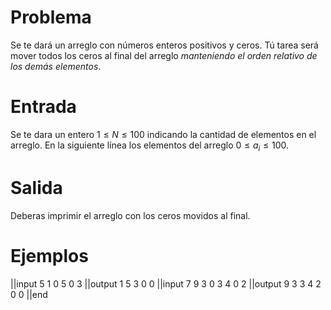 # Problema

Se te dará un arreglo con números enteros positivos y ceros. Tú tarea será mover todos los ceros al final del arreglo _manteniendo el orden relativo de los demás elementos_.

# Entrada

Se te dara un entero $1 \leq N \leq 100$ indicando la cantidad de elementos en el arreglo. En la siguiente línea los elementos del arreglo $0 \leq a_i \leq 100$.

# Salida

Deberas imprimir el arreglo con los ceros movidos al final.

# Ejemplos

||input
5
1 0 5 0 3
||output
1 5 3 0 0
||input
7
9 3 0 3 4 0 2
||output
9 3 3 4 2 0 0
||end